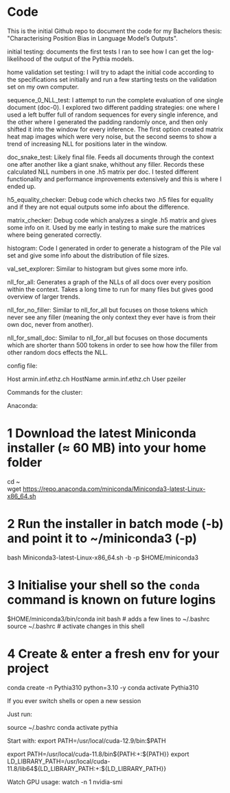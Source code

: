 # Code

This is the initial Github repo to document the code for my Bachelors thesis: "Characterising Position Bias in Language Model’s Outputs".

initial testing: documents the first tests I ran to see how I can get the log-likelihood of the output of the Pythia models.

home validation set testing: I will try to adapt the initial code according to the specifications set initially and run a few starting tests on the validation set on my own computer.

sequence_0_NLL_test: I attempt to run the complete evaluation of one single document (doc-0). I explored two different padding strategies: one where I used a left buffer full of random sequences for every single inference, and the other where I generated the padding randomly once, and then only shifted it into the window for every inference. The first option created matrix heat map images which were very noise, but the second seems to show a trend of increasing NLL for positions later in the window.

doc_snake_test: Likely final file. Feeds all documents through the context one after another like a giant snake, whithout any filler. Records these calculated NLL numbers in one .h5 matrix per doc. I tested different functionality and performance improvements extensively and this is where I ended up.

h5_equality_checker: Debug code which checks two .h5 files for equality and if they are not equal outputs some info about the difference.

matrix_checker: Debug code which analyzes a single .h5 matrix and gives some info on it. Used by me early in testing to make sure the matrices where being generated correctly.

histogram: Code I generated in order to generate a histogram of the Pile val set and give some info about the distribution of file sizes.

val_set_explorer: Similar to histogram but gives some more info.

nll_for_all: Generates a graph of the NLLs of all docs over every position within the context. Takes a long time to run for many files but gives good overview of larger trends.

nll_for_no_filler: Similar to nll_for_all but focuses on those tokens which never see any filler (meaning the only context they ever have is from their own doc, never from another).

nll_for_small_doc: Similar to nll_for_all but focuses on those documents which are shorter thann 500 tokens in order to see how how the filler from other random docs effects the NLL.


config file:

Host armin.inf.ethz.ch
  HostName armin.inf.ethz.ch
  User pzeiler

Commands for the cluster:

Anaconda:

# 1  Download the latest Miniconda installer (≈ 60 MB) into your home folder

cd ~                                 
wget https://repo.anaconda.com/miniconda/Miniconda3-latest-Linux-x86_64.sh


# 2  Run the installer in **batch** mode (-b) and point it to ~/miniconda3 (-p)

bash Miniconda3-latest-Linux-x86_64.sh -b -p $HOME/miniconda3

# 3  Initialise your shell so the `conda` command is known on future logins

$HOME/miniconda3/bin/conda init bash   # adds a few lines to ~/.bashrc
source ~/.bashrc                       # activate changes in this shell

# 4  Create & enter a fresh env for your project

conda create -n Pythia310 python=3.10 -y
conda activate Pythia310

If you ever switch shells or open a new session

Just run:

source ~/.bashrc
conda activate pythia

Start with:
export PATH=/usr/local/cuda-12.9/bin:$PATH

export PATH=/usr/local/cuda-11.8/bin${PATH:+:${PATH}}
export LD_LIBRARY_PATH=/usr/local/cuda-11.8/lib64${LD_LIBRARY_PATH:+:${LD_LIBRARY_PATH}}

Watch GPU usage:
watch -n 1 nvidia-smi